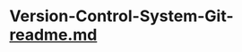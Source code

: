 # Version-Control-System-Git-[readme.md](https://github.com/sookki9205/Version-Control-System-Git-/files/10265209/readme.md)
